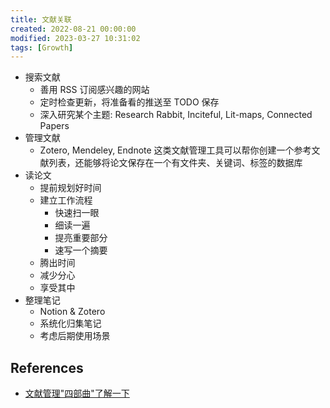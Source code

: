 ```yaml
---
title: 文献关联
created: 2022-08-21 00:00:00
modified: 2023-03-27 10:31:02
tags: [Growth]
---
```


- 搜索文献
  - 善用 RSS 订阅感兴趣的网站
  - 定时检查更新，将准备看的推送至 TODO 保存
  - 深入研究某个主题: Research Rabbit, Inciteful, Lit-maps, Connected Papers
- 管理文献
  - Zotero, Mendeley, Endnote 这类文献管理工具可以帮你创建一个参考文献列表，还能够将论文保存在一个有文件夹、关键词、标签的数据库
- 读论文
  - 提前规划好时间
  - 建立工作流程
    - 快速扫一眼
    - 细读一遍
    - 提亮重要部分
    - 速写一个摘要
  - 腾出时间
  - 减少分心
  - 享受其中
- 整理笔记
  - Notion & Zotero
  - 系统化归集笔记
  - 考虑后期使用场景

## References

- [文献管理"四部曲"了解一下](https://mp.weixin.qq.com/s/mOY31KZFZt_GdrzCXoEsew)

